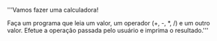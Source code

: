 '''Vamos fazer uma calculadora!

Faça um programa que leia um valor, um operador (+, -, *, /) e um outro valor.
Efetue a operação passada pelo usuário e imprima o resultado.'''
